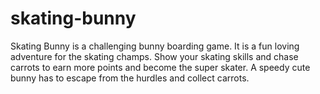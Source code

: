 # skating-bunny
Skating Bunny is a challenging bunny boarding game. It is a fun loving adventure for the skating champs. Show your skating skills and chase carrots to earn more points and become the super skater. A speedy cute bunny has to escape from the hurdles and collect carrots.
